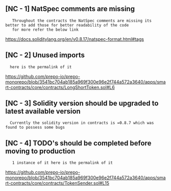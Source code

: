 ## [NC - 1] NatSpec comments are missing
       Throughout the contracts the NatSpec comments are missing its better to add those for better readability of the code 
       for more refer the below link
 https://docs.soliditylang.org/en/v0.8.17/natspec-format.html#tags

## [NC - 2] Unused imports 
      here is the permalink of it
https://github.com/prepo-io/prepo-monorepo/blob/3541bc704ab185a969f300e96e2f744a572a3640/apps/smart-contracts/core/contracts/LongShortToken.sol#L6

## [NC - 3] Solidity version should be upgraded to latest available version
      Currently the solidity version in contracts is =0.8.7 which was found to possess some bugs
## [NC - 4] TODO's should be completed before moving to production
       1 instance of it here is the permalink of it
https://github.com/prepo-io/prepo-monorepo/blob/3541bc704ab185a969f300e96e2f744a572a3640/apps/smart-contracts/core/contracts/TokenSender.sol#L15

